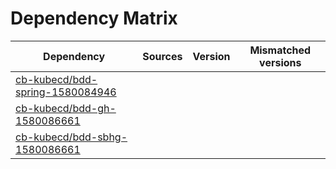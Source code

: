 # Dependency Matrix

Dependency | Sources | Version | Mismatched versions
---------- | ------- | ------- | -------------------
[cb-kubecd/bdd-spring-1580084946](https://github.com/cb-kubecd/bdd-spring-1580084946.git) |  | []() | 
[cb-kubecd/bdd-gh-1580086661](https://github.com/cb-kubecd/bdd-gh-1580086661.git) |  | []() | 
[cb-kubecd/bdd-sbhg-1580086661](https://github.com/cb-kubecd/bdd-sbhg-1580086661.git) |  | []() | 
